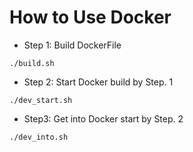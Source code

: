 # How to Use Docker

- Step 1: Build DockerFile

```shell
./build.sh
```

- Step 2: Start Docker build by Step. 1

```shell
./dev_start.sh
```

- Step3: Get into Docker start by Step. 2

```shell
./dev_into.sh
```

